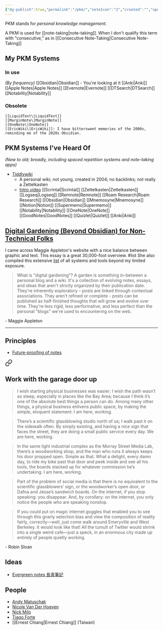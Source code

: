 ```yaml
---
{"dg-publish":true,"permalink":"/pkm/","noteIcon":"2","created":"","updated":""}
---
```


PKM stands for *personal knowledge management*.

A PKM is used for [[note-taking\|note-taking]]. When I don't qualify this term with "consecutive," as in [[Consecutive Note-Taking\|Consecutive Note-Taking]]

## My PKM Systems

### In use
*(By frequency)*
	[[Obsidian\|Obsidian]] - You're looking at it
	[[Anki\|Anki]]
	[[Apple Notes\|Apple Notes]]
	[[Evernote\|Evernote]]
	[[DTSearch\|DTSearch]]
	[[Notability\|Notability]]
	
### Obsolete
	[[LiquidText\|LiquidText]]
	[[MarginNote\|MarginNote]]
	[[OneNote\|OneNote]]
	[[EricWiki\|EricWiki]]: I have bittersweet memories of the 2000s, reminding me of the 2020s Obsidian.

## PKM Systems I've Heard Of
*(New to old; broadly, including spaced repetition systems and note-taking apps)*
- [Tiddlywiki](https://tiddlywiki.com/) 
	- A personal wiki; not young, created in 2004; no backlinks; not really a Zettelkasten
	- [Intro video](https://www.youtube.com/watch?v=CNCM_-Hgf3M)
[[Scrintal\|Scrintal]]
[[Zettelkasten\|Zettelkasten]]
[[Logseq\|Logseq]]
[[Remnote\|Remnote]]
[[Roam Research\|Roam Research]]
[[Obsidian\|Obsidian]]
[[Mnemosyne\|Mnemosyne]]
[[Notion\|Notion]]
[[Supermemo\|Supermemo]]
[[Notability\|Notability]]
[[OneNote\|OneNote]]
[[GoodNotes\|GoodNotes]]
[[Quizlet\|Quizlet]]
[[Anki\|Anki]]

## [Digital Gardening (Beyond Obsidian) for Non-Technical Folks](https://maggieappleton.com/nontechnical-gardening)

I came across Maggie Appleton's website with a nice balance between graphic and text. This essay is a great 30,000-foot overview. #list She also compiled this extensive [list](https://github.com/MaggieAppleton/digital-gardeners) of all systems and tools beyond my limited exposure.

> What is "digital gardening"?
> A garden is something in-between a personal blog and a wiki. It's a collection of evolving notes, essays, and ideas that aren't strictly organized by their publication date. They're inherently exploratory – posts are linked through contextual associations. They aren't refined or complete - posts can be published as half-finished thoughts that will grow and evolve over time. They're less rigid, less performative, and less perfect than the personal "blogs" we're used to encountering on the web.

\- Maggie Appleton

---
## Principles

- [Future-proofing of notes](https://www.reddit.com/r/ObsidianMD/comments/srydoj/on_the_concept_of_futureproofing_of_notes_in/)


<div class="transclusion internal-embed is-loaded"><a class="markdown-embed-link" href="/this-digital-garden-s-raison-d-etre/#e9914e" aria-label="Open link"><svg xmlns="http://www.w3.org/2000/svg" width="24" height="24" viewBox="0 0 24 24" fill="none" stroke="currentColor" stroke-width="2" stroke-linecap="round" stroke-linejoin="round" class="svg-icon lucide-link"><path d="M10 13a5 5 0 0 0 7.54.54l3-3a5 5 0 0 0-7.07-7.07l-1.72 1.71"></path><path d="M14 11a5 5 0 0 0-7.54-.54l-3 3a5 5 0 0 0 7.07 7.07l1.71-1.71"></path></svg></a><div class="markdown-embed">



## Work with the garage door up

</div></div>


> I wish starting physical businesses was easier; I wish the path wasn’t so steep, especially in places like the Bay Area; because I think it’s one of the absolute best things a person can do. Among many other things, a physical business enlivens public space, by making the simple, eloquent statement: I am here, working.

> There’s a scientific glassblowing studio north of us; I walk past it on the sidewalk often. By simply existing, and having a nice sign that faces the street, they are doing a small public service every day. We are here, working.

> In the same light industrial complex as the Murray Street Media Lab, there’s a woodworking shop, and the man who runs it always keeps his door propped open. Simple as that. What a delight, every damn day, to ride my bike past that door and peek inside and see all his tools, the boards stacked up for whatever commission he’s undertaking. I am here, working.

> Part of the problem of social media is that there is no equivalent to the scientific glassblowers’ sign, or the woodworker’s open door, or Dafna and Jesse’s sandwich boards. On the internet, if you stop speaking: you disappear. And, by corollary: on the internet, you only notice the people who are speaking nonstop.

> If you could put on magic internet goggles that enabled you to see through this gnarly selection bias and view the composition of reality fairly, correctly—well, just come walk around Emeryville and West Berkeley. It would look like that! All the tumult of Twitter would shrink into a single weird cafe—just a speck, in an enormous city made up entirely of people quietly working.

\- Robin Sloan

## Ideas

- [Evergreen notes 長青筆記](https://medium.com/pm%E7%9A%84%E7%94%9F%E7%94%A2%E5%8A%9B%E5%B7%A5%E5%85%B7%E7%AE%B1/%E4%BB%80%E9%BA%BC%E6%98%AF-evergreen-note-%E9%95%B7%E9%9D%92%E7%AD%86%E8%A8%98-5f0b2c7b6547)

## People

- [Andy Matuschak](https://notes.andymatuschak.org/About_these_notes)
- [Nicole Van Der Hoeven](https://nicolevanderhoeven.com/)
- [Nick Milo](https://www.linkingyourthinking.com/)
- [Tiago Forte](https://fortelabs.com/)
- [[Ernest Chiang\|Ernest Chiang]] (Taiwan)
